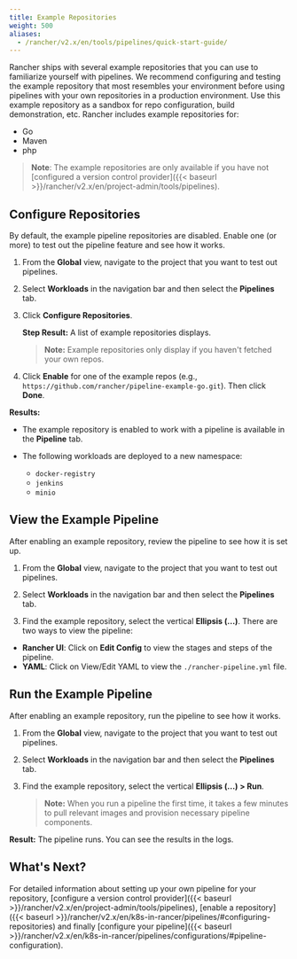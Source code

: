 ```yaml
---
title: Example Repositories
weight: 500
aliases:
  - /rancher/v2.x/en/tools/pipelines/quick-start-guide/
---
```


Rancher ships with several example repositories that you can use to familiarize yourself with pipelines.  We recommend configuring and testing the example repository that most resembles your environment before using pipelines with your own repositories in a production environment. Use this example repository as a sandbox for repo configuration, build demonstration, etc. Rancher includes example repositories for:

- Go
- Maven
- php

> **Note**: The example repositories are only available if you have not [configured a version control provider]({{< baseurl >}}/rancher/v2.x/en/project-admin/tools/pipelines).

## Configure Repositories

By default, the example pipeline repositories are disabled. Enable one (or more) to test out the pipeline feature and see how it works.

1. From the **Global** view, navigate to the project that you want to test out pipelines.

1. Select **Workloads** in the navigation bar and then select the **Pipelines** tab.

1. Click **Configure Repositories**.

    **Step Result:** A list of example repositories displays.

    >**Note:** Example repositories only display if you haven't fetched your own repos.

1. Click **Enable** for one of the example repos (e.g., `https://github.com/rancher/pipeline-example-go.git`). Then click **Done**.

**Results:**

- The example repository is enabled to work with a pipeline is available in the **Pipeline** tab.

- The following workloads are deployed to a new namespace:

    - `docker-registry`
    - `jenkins`
    - `minio`

## View the Example Pipeline

After enabling an example repository, review the pipeline to see how it is set up.

1. From the **Global** view, navigate to the project that you want to test out pipelines.

1. Select **Workloads** in the navigation bar and then select the **Pipelines** tab.

1. Find the example repository, select the vertical **Ellipsis (...)**. There are two ways to view the pipeline:
  * **Rancher UI**: Click on **Edit Config** to view the stages and steps of the pipeline.
  * **YAML**: Click on View/Edit YAML to view the `./rancher-pipeline.yml` file.

## Run the Example Pipeline

After enabling an example repository, run the pipeline to see how it works.

1. From the **Global** view, navigate to the project that you want to test out pipelines.

1. Select **Workloads** in the navigation bar and then select the **Pipelines** tab.

1. Find the example repository, select the vertical **Ellipsis (...) > Run**.

    >**Note:** When you run a pipeline the first time, it takes a few minutes to pull relevant images and provision necessary pipeline components.

**Result:** The pipeline runs. You can see the results in the logs.

## What's Next?

For detailed information about setting up your own pipeline for your repository, [configure a version control provider]({{< baseurl >}}/rancher/v2.x/en/project-admin/tools/pipelines), [enable a repository]({{< baseurl >}}/rancher/v2.x/en/k8s-in-rancer/pipelines/#configuring-repositories) and finally [configure your pipeline]({{< baseurl >}}/rancher/v2.x/en/k8s-in-rancer/pipelines/configurations/#pipeline-configuration).
